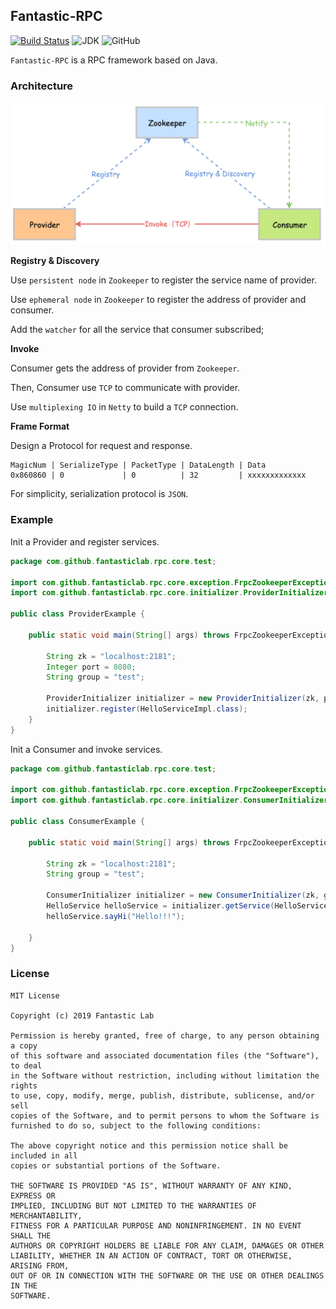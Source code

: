 ## Fantastic-RPC

[![Build Status](https://travis-ci.org/fantasticlab/fantastic-rpc.svg?branch=master)](https://travis-ci.org/fantasticlab/fantastic-rpc)
![JDK](https://img.shields.io/badge/jdk-openjdk8-9cf)
![GitHub](https://img.shields.io/github/license/fantasticlab/fantastic-rpc)

`Fantastic-RPC` is a RPC framework based on Java.
 
### Architecture

![Architecture](/architecture.png)

**Registry & Discovery**

Use `persistent node` in `Zookeeper` to register the service name of provider.

Use `ephemeral node` in `Zookeeper` to register the address of provider and consumer.

Add the `watcher` for all the service that consumer subscribed;


**Invoke**

Consumer gets the address of provider from `Zookeeper`.

Then, Consumer use `TCP` to communicate with provider.

Use `multiplexing IO` in `Netty` to build a `TCP` connection.


**Frame Format**

Design a Protocol for request and response.

```
MagicNum | SerializeType | PacketType | DataLength | Data
0x860860 | 0             | 0          | 32         | xxxxxxxxxxxxx
```



For simplicity, serialization protocol is `JSON`.




### Example

Init a Provider and register services.

```java
package com.github.fantasticlab.rpc.core.test;

import com.github.fantasticlab.rpc.core.exception.FrpcZookeeperException;
import com.github.fantasticlab.rpc.core.initializer.ProviderInitializer;

public class ProviderExample {

    public static void main(String[] args) throws FrpcZookeeperException {

        String zk = "localhost:2181";
        Integer port = 8080;
        String group = "test";
        
        ProviderInitializer initializer = new ProviderInitializer(zk, port, group);
        initializer.register(HelloServiceImpl.class);
    }
}
```

Init a Consumer and invoke services.
```java
package com.github.fantasticlab.rpc.core.test;

import com.github.fantasticlab.rpc.core.exception.FrpcZookeeperException;
import com.github.fantasticlab.rpc.core.initializer.ConsumerInitializer;

public class ConsumerExample {

    public static void main(String[] args) throws FrpcZookeeperException, InterruptedException {

        String zk = "localhost:2181";
        String group = "test";

        ConsumerInitializer initializer = new ConsumerInitializer(zk, group);
        HelloService helloService = initializer.getService(HelloService.class);
        helloService.sayHi("Hello!!!");

    }
}
```


### License

```
MIT License

Copyright (c) 2019 Fantastic Lab

Permission is hereby granted, free of charge, to any person obtaining a copy
of this software and associated documentation files (the "Software"), to deal
in the Software without restriction, including without limitation the rights
to use, copy, modify, merge, publish, distribute, sublicense, and/or sell
copies of the Software, and to permit persons to whom the Software is
furnished to do so, subject to the following conditions:

The above copyright notice and this permission notice shall be included in all
copies or substantial portions of the Software.

THE SOFTWARE IS PROVIDED "AS IS", WITHOUT WARRANTY OF ANY KIND, EXPRESS OR
IMPLIED, INCLUDING BUT NOT LIMITED TO THE WARRANTIES OF MERCHANTABILITY,
FITNESS FOR A PARTICULAR PURPOSE AND NONINFRINGEMENT. IN NO EVENT SHALL THE
AUTHORS OR COPYRIGHT HOLDERS BE LIABLE FOR ANY CLAIM, DAMAGES OR OTHER
LIABILITY, WHETHER IN AN ACTION OF CONTRACT, TORT OR OTHERWISE, ARISING FROM,
OUT OF OR IN CONNECTION WITH THE SOFTWARE OR THE USE OR OTHER DEALINGS IN THE
SOFTWARE.
```
